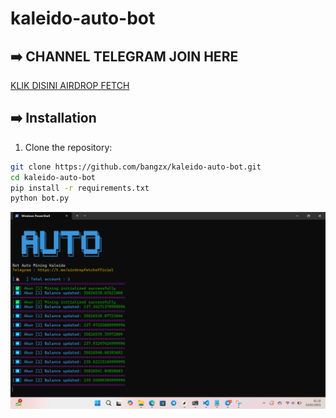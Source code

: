 # kaleido-auto-bot

## ➡️ CHANNEL TELEGRAM JOIN HERE
[KLIK DISINI AIRDROP FETCH](https://t.me/airdropfetchofficial) 

## ➡️ Installation

1. Clone the repository:
```bash
git clone https://github.com/bangzx/kaleido-auto-bot.git
cd kaleido-auto-bot
pip install -r requirements.txt
python bot.py
```
![](kaleido.png)
